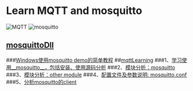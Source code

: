 # Learn MQTT and mosquitto
![MQTT](https://github.com/happyHeartJ/learningMqtt/blob/master/imgs/mqttorg-glow.png) ![mosquitto](https://github.com/happyHeartJ/learningMqtt/blob/master/imgs/mosquitto.svg)
## [mosquittoDll](https://github.com/happyHeartJ/learningMqtt/tree/master/moquittoDll)
###[Windows使用mosquitto demo的简单教程](https://github.com/happyHeartJ/learningMqtt/blob/master/moquittoDll/useMosquittoDemo.markdown)
##[mqttLearning](https://github.com/happyHeartJ/learningMqtt/tree/master/mqttLearning)
###1、[学习使用__mosquitto__，包括安装、使用源码分析](https://github.com/happyHeartJ/learningMqtt/blob/master/mqttLearning/mosquittoLearn.markdown)
###2、[模块分析：mosquitto](https://github.com/happyHeartJ/learningMqtt/blob/master/mqttLearning/mosquittoModule.markdown) 
###3、[模块分析：other module](https://github.com/happyHeartJ/learningMqtt/blob/master/mqttLearning/otherModule.markdown)
###4、[配置文件及参数说明: mosquitto.conf](https://github.com/happyHeartJ/learningMqtt/blob/master/mqttLearning/configuration.markdown)
###5、[分析mosquitto的client](https://github.com/happyHeartJ/learningMqtt/blob/master/mqttLearning/pub_sbu_client.markdown)
